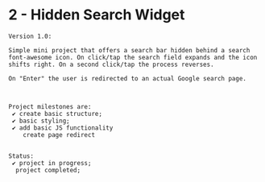 # 2 - Hidden Search Widget

    Version 1.0:

    Simple mini project that offers a search bar hidden behind a search font-awesome icon. On click/tap the search field expands and the icon shifts right. On a second click/tap the process reverses.

    On "Enter" the user is redirected to an actual Google search page.



    Project milestones are:
     ✔ create basic structure;
     ✔ basic styling;
     ✔ add basic JS functionality
        create page redirect


    Status:
     ✔ project in progress;
      project completed;
